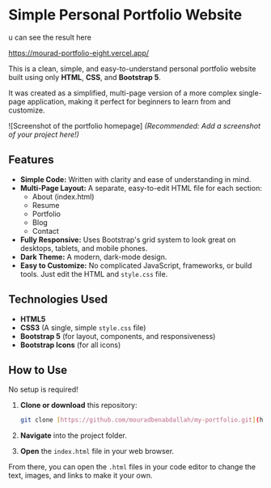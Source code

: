 # Simple Personal Portfolio Website

u can see the result here
 
https://mourad-portfolio-eight.vercel.app/

This is a clean, simple, and easy-to-understand personal portfolio website built using only **HTML**, **CSS**, and **Bootstrap 5**.

It was created as a simplified, multi-page version of a more complex single-page application, making it perfect for beginners to learn from and customize.

![Screenshot of the portfolio homepage]
*(Recommended: Add a screenshot of your project here!)*

## Features

* **Simple Code:** Written with clarity and ease of understanding in mind.
* **Multi-Page Layout:** A separate, easy-to-edit HTML file for each section:
  * About (index.html)
  * Resume
  * Portfolio
  * Blog
  * Contact
* **Fully Responsive:** Uses Bootstrap's grid system to look great on desktops, tablets, and mobile phones.
* **Dark Theme:** A modern, dark-mode design.
* **Easy to Customize:** No complicated JavaScript, frameworks, or build tools. Just edit the HTML and `style.css` file.

## Technologies Used

* **HTML5**
* **CSS3** (A single, simple `style.css` file)
* **Bootstrap 5** (for layout, components, and responsiveness)
* **Bootstrap Icons** (for all icons)

## How to Use

No setup is required!

1. **Clone or download** this repository:

    ```sh
    git clone [https://github.com/mouradbenabdallah/my-portfolio.git](https://github.com/mouradbenabdallah/my-portfolio.git)
    ```

2. **Navigate** into the project folder.
3. **Open** the `index.html` file in your web browser.

From there, you can open the `.html` files in your code editor to change the text, images, and links to make it your own.
